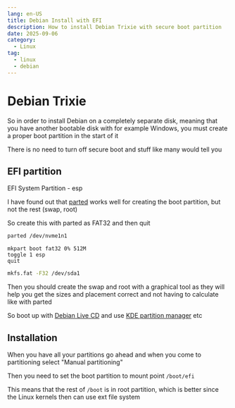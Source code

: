 ```yaml
---
lang: en-US
title: Debian Install with EFI
description: How to install Debian Trixie with secure boot partition
date: 2025-09-06
category:
  - Linux
tag:
  - linux
  - debian
---
```



# Debian Trixie

So in order to install Debian on a completely separate disk, meaning that you have another bootable disk with for example Windows, you must create a proper boot partition in the start of it

There is no need to turn off secure boot and stuff like many would tell you

## EFI partition

EFI System Partition - esp

I have found out that [parted](https://www.gnu.org/software/parted/) works well for creating the boot partition, but not the rest (swap, root)

So create this with parted as FAT32 and then quit

```sh
parted /dev/nvme1n1
```

```parted
mkpart boot fat32 0% 512M
toggle 1 esp
quit
```

```sh
mkfs.fat -F32 /dev/sda1
```

Then you should create the swap and root with a graphical tool as they will help you get the sizes and placement correct and not having to calculate like with parted

So boot up with [Debian Live CD](https://www.debian.org/CD/live/) and use [KDE partition manager](https://apps.kde.org/partitionmanager/) etc

## Installation

When you have all your partitions go ahead and when you come to partitioning select "Manual partitioning"

Then you need to set the boot partition to mount point `/boot/efi`

This means that the rest of `/boot` is in root partition, which is better since the Linux kernels then can use ext file system
